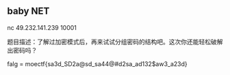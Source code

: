## baby NET

nc 49.232.141.239 10001

题目描述：了解过加密模式后，再来试试分组密码的结构吧。这次你还能轻松破解出密码吗？

falg = moectf{sa3d_SD2a@sd_sa44@#d2sa_ad132$aw3_a23d}
